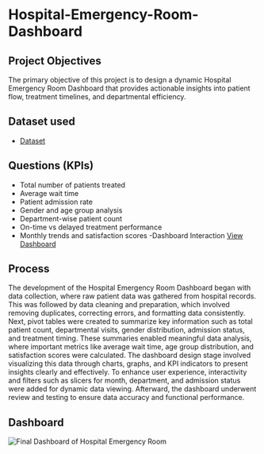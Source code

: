 # Hospital-Emergency-Room-Dashboard 
## Project Objectives
The primary objective of this project is to design a dynamic Hospital Emergency Room Dashboard that provides actionable insights into patient flow, treatment timelines, and departmental efficiency.

## Dataset used
- <a href="https://github.com/Patil123811/Hospital-Emergency-Room-Dashboard/blob/main/Hospital%20Emergency%20Room%20Data.csv">Dataset</a>

## Questions (KPIs)
- Total number of patients treated
- Average wait time
- Patient admission rate
- Gender and age group analysis
- Department-wise patient count
- On-time vs delayed treatment performance
- Monthly trends and satisfaction scores
-Dashboard Interaction <a href="https://github.com/Patil123811/Hospital-Emergency-Room-Dashboard/blob/main/Final%20Dashboard%20of%20Hospital%20Emergency%20Room.png">View Dashboard</a>

## Process
The development of the Hospital Emergency Room Dashboard began with data collection, where raw patient data was gathered from hospital records. This was followed by data cleaning and preparation, which involved removing duplicates, correcting errors, and formatting data consistently. Next, pivot tables were created to summarize key information such as total patient count, departmental visits, gender distribution, admission status, and treatment timing. These summaries enabled meaningful data analysis, where important metrics like average wait time, age group distribution, and satisfaction scores were calculated. The dashboard design stage involved visualizing this data through charts, graphs, and KPI indicators to present insights clearly and effectively. To enhance user experience, interactivity and filters such as slicers for month, department, and admission status were added for dynamic data viewing. Afterward, the dashboard underwent review and testing to ensure data accuracy and functional performance.

 ## Dashboard
 ![Final Dashboard of Hospital Emergency Room](https://github.com/user-attachments/assets/829d9008-5298-48f9-9c56-dab3e6bd0d40)




